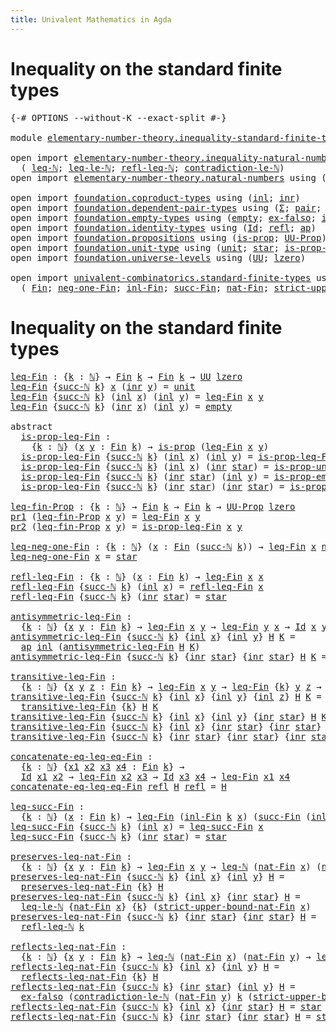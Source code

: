 ```yaml
---
title: Univalent Mathematics in Agda
---
```


# Inequality on the standard finite types

<pre class="Agda"><a id="98" class="Symbol">{-#</a> <a id="102" class="Keyword">OPTIONS</a> <a id="110" class="Pragma">--without-K</a> <a id="122" class="Pragma">--exact-split</a> <a id="136" class="Symbol">#-}</a>

<a id="141" class="Keyword">module</a> <a id="148" href="elementary-number-theory.inequality-standard-finite-types.html" class="Module">elementary-number-theory.inequality-standard-finite-types</a> <a id="206" class="Keyword">where</a>

<a id="213" class="Keyword">open</a> <a id="218" class="Keyword">import</a> <a id="225" href="elementary-number-theory.inequality-natural-numbers.html" class="Module">elementary-number-theory.inequality-natural-numbers</a> <a id="277" class="Keyword">using</a>
  <a id="285" class="Symbol">(</a> <a id="287" href="elementary-number-theory.inequality-natural-numbers.html#1431" class="Function">leq-ℕ</a><a id="292" class="Symbol">;</a> <a id="294" href="elementary-number-theory.inequality-natural-numbers.html#10547" class="Function">leq-le-ℕ</a><a id="302" class="Symbol">;</a> <a id="304" href="elementary-number-theory.inequality-natural-numbers.html#3131" class="Function">refl-leq-ℕ</a><a id="314" class="Symbol">;</a> <a id="316" href="elementary-number-theory.inequality-natural-numbers.html#9655" class="Function">contradiction-le-ℕ</a><a id="334" class="Symbol">)</a>
<a id="336" class="Keyword">open</a> <a id="341" class="Keyword">import</a> <a id="348" href="elementary-number-theory.natural-numbers.html" class="Module">elementary-number-theory.natural-numbers</a> <a id="389" class="Keyword">using</a> <a id="395" class="Symbol">(</a><a id="396" href="elementary-number-theory.natural-numbers.html#1444" class="Datatype">ℕ</a><a id="397" class="Symbol">;</a> <a id="399" href="elementary-number-theory.natural-numbers.html#1465" class="InductiveConstructor">zero-ℕ</a><a id="405" class="Symbol">;</a> <a id="407" href="elementary-number-theory.natural-numbers.html#1478" class="InductiveConstructor">succ-ℕ</a><a id="413" class="Symbol">)</a>

<a id="416" class="Keyword">open</a> <a id="421" class="Keyword">import</a> <a id="428" href="foundation.coproduct-types.html" class="Module">foundation.coproduct-types</a> <a id="455" class="Keyword">using</a> <a id="461" class="Symbol">(</a><a id="462" href="foundation.coproduct-types.html#1239" class="InductiveConstructor">inl</a><a id="465" class="Symbol">;</a> <a id="467" href="foundation.coproduct-types.html#1262" class="InductiveConstructor">inr</a><a id="470" class="Symbol">)</a>
<a id="472" class="Keyword">open</a> <a id="477" class="Keyword">import</a> <a id="484" href="foundation.dependent-pair-types.html" class="Module">foundation.dependent-pair-types</a> <a id="516" class="Keyword">using</a> <a id="522" class="Symbol">(</a><a id="523" href="foundation-core.dependent-pair-types.html#502" class="Record">Σ</a><a id="524" class="Symbol">;</a> <a id="526" href="foundation-core.dependent-pair-types.html#575" class="InductiveConstructor">pair</a><a id="530" class="Symbol">;</a> <a id="532" href="foundation-core.dependent-pair-types.html#592" class="Field">pr1</a><a id="535" class="Symbol">;</a> <a id="537" href="foundation-core.dependent-pair-types.html#604" class="Field">pr2</a><a id="540" class="Symbol">)</a>
<a id="542" class="Keyword">open</a> <a id="547" class="Keyword">import</a> <a id="554" href="foundation.empty-types.html" class="Module">foundation.empty-types</a> <a id="577" class="Keyword">using</a> <a id="583" class="Symbol">(</a><a id="584" href="foundation-core.empty-types.html#1044" class="Datatype">empty</a><a id="589" class="Symbol">;</a> <a id="591" href="foundation-core.empty-types.html#1147" class="Function">ex-falso</a><a id="599" class="Symbol">;</a> <a id="601" href="foundation-core.empty-types.html#2364" class="Function">is-prop-empty</a><a id="614" class="Symbol">)</a>
<a id="616" class="Keyword">open</a> <a id="621" class="Keyword">import</a> <a id="628" href="foundation.identity-types.html" class="Module">foundation.identity-types</a> <a id="654" class="Keyword">using</a> <a id="660" class="Symbol">(</a><a id="661" href="foundation-core.identity-types.html#641" class="Datatype">Id</a><a id="663" class="Symbol">;</a> <a id="665" href="foundation-core.identity-types.html#694" class="InductiveConstructor">refl</a><a id="669" class="Symbol">;</a> <a id="671" href="foundation-core.identity-types.html#2853" class="Function">ap</a><a id="673" class="Symbol">)</a>
<a id="675" class="Keyword">open</a> <a id="680" class="Keyword">import</a> <a id="687" href="foundation.propositions.html" class="Module">foundation.propositions</a> <a id="711" class="Keyword">using</a> <a id="717" class="Symbol">(</a><a id="718" href="foundation-core.propositions.html#1246" class="Function">is-prop</a><a id="725" class="Symbol">;</a> <a id="727" href="foundation-core.propositions.html#1322" class="Function">UU-Prop</a><a id="734" class="Symbol">)</a>
<a id="736" class="Keyword">open</a> <a id="741" class="Keyword">import</a> <a id="748" href="foundation.unit-type.html" class="Module">foundation.unit-type</a> <a id="769" class="Keyword">using</a> <a id="775" class="Symbol">(</a><a id="776" href="foundation.unit-type.html#975" class="Datatype">unit</a><a id="780" class="Symbol">;</a> <a id="782" href="foundation.unit-type.html#999" class="InductiveConstructor">star</a><a id="786" class="Symbol">;</a> <a id="788" href="foundation.unit-type.html#2408" class="Function">is-prop-unit</a><a id="800" class="Symbol">)</a>
<a id="802" class="Keyword">open</a> <a id="807" class="Keyword">import</a> <a id="814" href="foundation.universe-levels.html" class="Module">foundation.universe-levels</a> <a id="841" class="Keyword">using</a> <a id="847" class="Symbol">(</a><a id="848" href="foundation-core.universe-levels.html#222" class="Primitive">UU</a><a id="850" class="Symbol">;</a> <a id="852" href="Agda.Primitive.html#764" class="Primitive">lzero</a><a id="857" class="Symbol">)</a>

<a id="860" class="Keyword">open</a> <a id="865" class="Keyword">import</a> <a id="872" href="univalent-combinatorics.standard-finite-types.html" class="Module">univalent-combinatorics.standard-finite-types</a> <a id="918" class="Keyword">using</a>
  <a id="926" class="Symbol">(</a> <a id="928" href="univalent-combinatorics.standard-finite-types.html#2085" class="Function">Fin</a><a id="931" class="Symbol">;</a> <a id="933" href="univalent-combinatorics.standard-finite-types.html#2349" class="Function">neg-one-Fin</a><a id="944" class="Symbol">;</a> <a id="946" href="univalent-combinatorics.standard-finite-types.html#2161" class="Function">inl-Fin</a><a id="953" class="Symbol">;</a> <a id="955" href="univalent-combinatorics.standard-finite-types.html#7604" class="Function">succ-Fin</a><a id="963" class="Symbol">;</a> <a id="965" href="univalent-combinatorics.standard-finite-types.html#5606" class="Function">nat-Fin</a><a id="972" class="Symbol">;</a> <a id="974" href="univalent-combinatorics.standard-finite-types.html#5707" class="Function">strict-upper-bound-nat-Fin</a><a id="1000" class="Symbol">)</a>
</pre>
# Inequality on the standard finite types

<pre class="Agda"><a id="leq-Fin"></a><a id="1058" href="elementary-number-theory.inequality-standard-finite-types.html#1058" class="Function">leq-Fin</a> <a id="1066" class="Symbol">:</a> <a id="1068" class="Symbol">{</a><a id="1069" href="elementary-number-theory.inequality-standard-finite-types.html#1069" class="Bound">k</a> <a id="1071" class="Symbol">:</a> <a id="1073" href="elementary-number-theory.natural-numbers.html#1444" class="Datatype">ℕ</a><a id="1074" class="Symbol">}</a> <a id="1076" class="Symbol">→</a> <a id="1078" href="univalent-combinatorics.standard-finite-types.html#2085" class="Function">Fin</a> <a id="1082" href="elementary-number-theory.inequality-standard-finite-types.html#1069" class="Bound">k</a> <a id="1084" class="Symbol">→</a> <a id="1086" href="univalent-combinatorics.standard-finite-types.html#2085" class="Function">Fin</a> <a id="1090" href="elementary-number-theory.inequality-standard-finite-types.html#1069" class="Bound">k</a> <a id="1092" class="Symbol">→</a> <a id="1094" href="foundation-core.universe-levels.html#222" class="Primitive">UU</a> <a id="1097" href="Agda.Primitive.html#764" class="Primitive">lzero</a>
<a id="1103" href="elementary-number-theory.inequality-standard-finite-types.html#1058" class="Function">leq-Fin</a> <a id="1111" class="Symbol">{</a><a id="1112" href="elementary-number-theory.natural-numbers.html#1478" class="InductiveConstructor">succ-ℕ</a> <a id="1119" href="elementary-number-theory.inequality-standard-finite-types.html#1119" class="Bound">k</a><a id="1120" class="Symbol">}</a> <a id="1122" href="elementary-number-theory.inequality-standard-finite-types.html#1122" class="Bound">x</a> <a id="1124" class="Symbol">(</a><a id="1125" href="foundation.coproduct-types.html#1262" class="InductiveConstructor">inr</a> <a id="1129" href="elementary-number-theory.inequality-standard-finite-types.html#1129" class="Bound">y</a><a id="1130" class="Symbol">)</a> <a id="1132" class="Symbol">=</a> <a id="1134" href="foundation.unit-type.html#975" class="Datatype">unit</a>
<a id="1139" href="elementary-number-theory.inequality-standard-finite-types.html#1058" class="Function">leq-Fin</a> <a id="1147" class="Symbol">{</a><a id="1148" href="elementary-number-theory.natural-numbers.html#1478" class="InductiveConstructor">succ-ℕ</a> <a id="1155" href="elementary-number-theory.inequality-standard-finite-types.html#1155" class="Bound">k</a><a id="1156" class="Symbol">}</a> <a id="1158" class="Symbol">(</a><a id="1159" href="foundation.coproduct-types.html#1239" class="InductiveConstructor">inl</a> <a id="1163" href="elementary-number-theory.inequality-standard-finite-types.html#1163" class="Bound">x</a><a id="1164" class="Symbol">)</a> <a id="1166" class="Symbol">(</a><a id="1167" href="foundation.coproduct-types.html#1239" class="InductiveConstructor">inl</a> <a id="1171" href="elementary-number-theory.inequality-standard-finite-types.html#1171" class="Bound">y</a><a id="1172" class="Symbol">)</a> <a id="1174" class="Symbol">=</a> <a id="1176" href="elementary-number-theory.inequality-standard-finite-types.html#1058" class="Function">leq-Fin</a> <a id="1184" href="elementary-number-theory.inequality-standard-finite-types.html#1163" class="Bound">x</a> <a id="1186" href="elementary-number-theory.inequality-standard-finite-types.html#1171" class="Bound">y</a>
<a id="1188" href="elementary-number-theory.inequality-standard-finite-types.html#1058" class="Function">leq-Fin</a> <a id="1196" class="Symbol">{</a><a id="1197" href="elementary-number-theory.natural-numbers.html#1478" class="InductiveConstructor">succ-ℕ</a> <a id="1204" href="elementary-number-theory.inequality-standard-finite-types.html#1204" class="Bound">k</a><a id="1205" class="Symbol">}</a> <a id="1207" class="Symbol">(</a><a id="1208" href="foundation.coproduct-types.html#1262" class="InductiveConstructor">inr</a> <a id="1212" href="elementary-number-theory.inequality-standard-finite-types.html#1212" class="Bound">x</a><a id="1213" class="Symbol">)</a> <a id="1215" class="Symbol">(</a><a id="1216" href="foundation.coproduct-types.html#1239" class="InductiveConstructor">inl</a> <a id="1220" href="elementary-number-theory.inequality-standard-finite-types.html#1220" class="Bound">y</a><a id="1221" class="Symbol">)</a> <a id="1223" class="Symbol">=</a> <a id="1225" href="foundation-core.empty-types.html#1044" class="Datatype">empty</a>

<a id="1232" class="Keyword">abstract</a>
  <a id="is-prop-leq-Fin"></a><a id="1243" href="elementary-number-theory.inequality-standard-finite-types.html#1243" class="Function">is-prop-leq-Fin</a> <a id="1259" class="Symbol">:</a>
    <a id="1265" class="Symbol">{</a><a id="1266" href="elementary-number-theory.inequality-standard-finite-types.html#1266" class="Bound">k</a> <a id="1268" class="Symbol">:</a> <a id="1270" href="elementary-number-theory.natural-numbers.html#1444" class="Datatype">ℕ</a><a id="1271" class="Symbol">}</a> <a id="1273" class="Symbol">(</a><a id="1274" href="elementary-number-theory.inequality-standard-finite-types.html#1274" class="Bound">x</a> <a id="1276" href="elementary-number-theory.inequality-standard-finite-types.html#1276" class="Bound">y</a> <a id="1278" class="Symbol">:</a> <a id="1280" href="univalent-combinatorics.standard-finite-types.html#2085" class="Function">Fin</a> <a id="1284" href="elementary-number-theory.inequality-standard-finite-types.html#1266" class="Bound">k</a><a id="1285" class="Symbol">)</a> <a id="1287" class="Symbol">→</a> <a id="1289" href="foundation-core.propositions.html#1246" class="Function">is-prop</a> <a id="1297" class="Symbol">(</a><a id="1298" href="elementary-number-theory.inequality-standard-finite-types.html#1058" class="Function">leq-Fin</a> <a id="1306" href="elementary-number-theory.inequality-standard-finite-types.html#1274" class="Bound">x</a> <a id="1308" href="elementary-number-theory.inequality-standard-finite-types.html#1276" class="Bound">y</a><a id="1309" class="Symbol">)</a>
  <a id="1313" href="elementary-number-theory.inequality-standard-finite-types.html#1243" class="Function">is-prop-leq-Fin</a> <a id="1329" class="Symbol">{</a><a id="1330" href="elementary-number-theory.natural-numbers.html#1478" class="InductiveConstructor">succ-ℕ</a> <a id="1337" href="elementary-number-theory.inequality-standard-finite-types.html#1337" class="Bound">k</a><a id="1338" class="Symbol">}</a> <a id="1340" class="Symbol">(</a><a id="1341" href="foundation.coproduct-types.html#1239" class="InductiveConstructor">inl</a> <a id="1345" href="elementary-number-theory.inequality-standard-finite-types.html#1345" class="Bound">x</a><a id="1346" class="Symbol">)</a> <a id="1348" class="Symbol">(</a><a id="1349" href="foundation.coproduct-types.html#1239" class="InductiveConstructor">inl</a> <a id="1353" href="elementary-number-theory.inequality-standard-finite-types.html#1353" class="Bound">y</a><a id="1354" class="Symbol">)</a> <a id="1356" class="Symbol">=</a> <a id="1358" href="elementary-number-theory.inequality-standard-finite-types.html#1243" class="Function">is-prop-leq-Fin</a> <a id="1374" href="elementary-number-theory.inequality-standard-finite-types.html#1345" class="Bound">x</a> <a id="1376" href="elementary-number-theory.inequality-standard-finite-types.html#1353" class="Bound">y</a>
  <a id="1380" href="elementary-number-theory.inequality-standard-finite-types.html#1243" class="Function">is-prop-leq-Fin</a> <a id="1396" class="Symbol">{</a><a id="1397" href="elementary-number-theory.natural-numbers.html#1478" class="InductiveConstructor">succ-ℕ</a> <a id="1404" href="elementary-number-theory.inequality-standard-finite-types.html#1404" class="Bound">k</a><a id="1405" class="Symbol">}</a> <a id="1407" class="Symbol">(</a><a id="1408" href="foundation.coproduct-types.html#1239" class="InductiveConstructor">inl</a> <a id="1412" href="elementary-number-theory.inequality-standard-finite-types.html#1412" class="Bound">x</a><a id="1413" class="Symbol">)</a> <a id="1415" class="Symbol">(</a><a id="1416" href="foundation.coproduct-types.html#1262" class="InductiveConstructor">inr</a> <a id="1420" href="foundation.unit-type.html#999" class="InductiveConstructor">star</a><a id="1424" class="Symbol">)</a> <a id="1426" class="Symbol">=</a> <a id="1428" href="foundation.unit-type.html#2408" class="Function">is-prop-unit</a>
  <a id="1443" href="elementary-number-theory.inequality-standard-finite-types.html#1243" class="Function">is-prop-leq-Fin</a> <a id="1459" class="Symbol">{</a><a id="1460" href="elementary-number-theory.natural-numbers.html#1478" class="InductiveConstructor">succ-ℕ</a> <a id="1467" href="elementary-number-theory.inequality-standard-finite-types.html#1467" class="Bound">k</a><a id="1468" class="Symbol">}</a> <a id="1470" class="Symbol">(</a><a id="1471" href="foundation.coproduct-types.html#1262" class="InductiveConstructor">inr</a> <a id="1475" href="foundation.unit-type.html#999" class="InductiveConstructor">star</a><a id="1479" class="Symbol">)</a> <a id="1481" class="Symbol">(</a><a id="1482" href="foundation.coproduct-types.html#1239" class="InductiveConstructor">inl</a> <a id="1486" href="elementary-number-theory.inequality-standard-finite-types.html#1486" class="Bound">y</a><a id="1487" class="Symbol">)</a> <a id="1489" class="Symbol">=</a> <a id="1491" href="foundation-core.empty-types.html#2364" class="Function">is-prop-empty</a>
  <a id="1507" href="elementary-number-theory.inequality-standard-finite-types.html#1243" class="Function">is-prop-leq-Fin</a> <a id="1523" class="Symbol">{</a><a id="1524" href="elementary-number-theory.natural-numbers.html#1478" class="InductiveConstructor">succ-ℕ</a> <a id="1531" href="elementary-number-theory.inequality-standard-finite-types.html#1531" class="Bound">k</a><a id="1532" class="Symbol">}</a> <a id="1534" class="Symbol">(</a><a id="1535" href="foundation.coproduct-types.html#1262" class="InductiveConstructor">inr</a> <a id="1539" href="foundation.unit-type.html#999" class="InductiveConstructor">star</a><a id="1543" class="Symbol">)</a> <a id="1545" class="Symbol">(</a><a id="1546" href="foundation.coproduct-types.html#1262" class="InductiveConstructor">inr</a> <a id="1550" href="foundation.unit-type.html#999" class="InductiveConstructor">star</a><a id="1554" class="Symbol">)</a> <a id="1556" class="Symbol">=</a> <a id="1558" href="foundation.unit-type.html#2408" class="Function">is-prop-unit</a>

<a id="leq-fin-Prop"></a><a id="1572" href="elementary-number-theory.inequality-standard-finite-types.html#1572" class="Function">leq-fin-Prop</a> <a id="1585" class="Symbol">:</a> <a id="1587" class="Symbol">{</a><a id="1588" href="elementary-number-theory.inequality-standard-finite-types.html#1588" class="Bound">k</a> <a id="1590" class="Symbol">:</a> <a id="1592" href="elementary-number-theory.natural-numbers.html#1444" class="Datatype">ℕ</a><a id="1593" class="Symbol">}</a> <a id="1595" class="Symbol">→</a> <a id="1597" href="univalent-combinatorics.standard-finite-types.html#2085" class="Function">Fin</a> <a id="1601" href="elementary-number-theory.inequality-standard-finite-types.html#1588" class="Bound">k</a> <a id="1603" class="Symbol">→</a> <a id="1605" href="univalent-combinatorics.standard-finite-types.html#2085" class="Function">Fin</a> <a id="1609" href="elementary-number-theory.inequality-standard-finite-types.html#1588" class="Bound">k</a> <a id="1611" class="Symbol">→</a> <a id="1613" href="foundation-core.propositions.html#1322" class="Function">UU-Prop</a> <a id="1621" href="Agda.Primitive.html#764" class="Primitive">lzero</a>
<a id="1627" href="foundation-core.dependent-pair-types.html#592" class="Field">pr1</a> <a id="1631" class="Symbol">(</a><a id="1632" href="elementary-number-theory.inequality-standard-finite-types.html#1572" class="Function">leq-fin-Prop</a> <a id="1645" href="elementary-number-theory.inequality-standard-finite-types.html#1645" class="Bound">x</a> <a id="1647" href="elementary-number-theory.inequality-standard-finite-types.html#1647" class="Bound">y</a><a id="1648" class="Symbol">)</a> <a id="1650" class="Symbol">=</a> <a id="1652" href="elementary-number-theory.inequality-standard-finite-types.html#1058" class="Function">leq-Fin</a> <a id="1660" href="elementary-number-theory.inequality-standard-finite-types.html#1645" class="Bound">x</a> <a id="1662" href="elementary-number-theory.inequality-standard-finite-types.html#1647" class="Bound">y</a>
<a id="1664" href="foundation-core.dependent-pair-types.html#604" class="Field">pr2</a> <a id="1668" class="Symbol">(</a><a id="1669" href="elementary-number-theory.inequality-standard-finite-types.html#1572" class="Function">leq-fin-Prop</a> <a id="1682" href="elementary-number-theory.inequality-standard-finite-types.html#1682" class="Bound">x</a> <a id="1684" href="elementary-number-theory.inequality-standard-finite-types.html#1684" class="Bound">y</a><a id="1685" class="Symbol">)</a> <a id="1687" class="Symbol">=</a> <a id="1689" href="elementary-number-theory.inequality-standard-finite-types.html#1243" class="Function">is-prop-leq-Fin</a> <a id="1705" href="elementary-number-theory.inequality-standard-finite-types.html#1682" class="Bound">x</a> <a id="1707" href="elementary-number-theory.inequality-standard-finite-types.html#1684" class="Bound">y</a>

<a id="leq-neg-one-Fin"></a><a id="1710" href="elementary-number-theory.inequality-standard-finite-types.html#1710" class="Function">leq-neg-one-Fin</a> <a id="1726" class="Symbol">:</a> <a id="1728" class="Symbol">{</a><a id="1729" href="elementary-number-theory.inequality-standard-finite-types.html#1729" class="Bound">k</a> <a id="1731" class="Symbol">:</a> <a id="1733" href="elementary-number-theory.natural-numbers.html#1444" class="Datatype">ℕ</a><a id="1734" class="Symbol">}</a> <a id="1736" class="Symbol">(</a><a id="1737" href="elementary-number-theory.inequality-standard-finite-types.html#1737" class="Bound">x</a> <a id="1739" class="Symbol">:</a> <a id="1741" href="univalent-combinatorics.standard-finite-types.html#2085" class="Function">Fin</a> <a id="1745" class="Symbol">(</a><a id="1746" href="elementary-number-theory.natural-numbers.html#1478" class="InductiveConstructor">succ-ℕ</a> <a id="1753" href="elementary-number-theory.inequality-standard-finite-types.html#1729" class="Bound">k</a><a id="1754" class="Symbol">))</a> <a id="1757" class="Symbol">→</a> <a id="1759" href="elementary-number-theory.inequality-standard-finite-types.html#1058" class="Function">leq-Fin</a> <a id="1767" href="elementary-number-theory.inequality-standard-finite-types.html#1737" class="Bound">x</a> <a id="1769" href="univalent-combinatorics.standard-finite-types.html#2349" class="Function">neg-one-Fin</a>
<a id="1781" href="elementary-number-theory.inequality-standard-finite-types.html#1710" class="Function">leq-neg-one-Fin</a> <a id="1797" href="elementary-number-theory.inequality-standard-finite-types.html#1797" class="Bound">x</a> <a id="1799" class="Symbol">=</a> <a id="1801" href="foundation.unit-type.html#999" class="InductiveConstructor">star</a>

<a id="refl-leq-Fin"></a><a id="1807" href="elementary-number-theory.inequality-standard-finite-types.html#1807" class="Function">refl-leq-Fin</a> <a id="1820" class="Symbol">:</a> <a id="1822" class="Symbol">{</a><a id="1823" href="elementary-number-theory.inequality-standard-finite-types.html#1823" class="Bound">k</a> <a id="1825" class="Symbol">:</a> <a id="1827" href="elementary-number-theory.natural-numbers.html#1444" class="Datatype">ℕ</a><a id="1828" class="Symbol">}</a> <a id="1830" class="Symbol">(</a><a id="1831" href="elementary-number-theory.inequality-standard-finite-types.html#1831" class="Bound">x</a> <a id="1833" class="Symbol">:</a> <a id="1835" href="univalent-combinatorics.standard-finite-types.html#2085" class="Function">Fin</a> <a id="1839" href="elementary-number-theory.inequality-standard-finite-types.html#1823" class="Bound">k</a><a id="1840" class="Symbol">)</a> <a id="1842" class="Symbol">→</a> <a id="1844" href="elementary-number-theory.inequality-standard-finite-types.html#1058" class="Function">leq-Fin</a> <a id="1852" href="elementary-number-theory.inequality-standard-finite-types.html#1831" class="Bound">x</a> <a id="1854" href="elementary-number-theory.inequality-standard-finite-types.html#1831" class="Bound">x</a>
<a id="1856" href="elementary-number-theory.inequality-standard-finite-types.html#1807" class="Function">refl-leq-Fin</a> <a id="1869" class="Symbol">{</a><a id="1870" href="elementary-number-theory.natural-numbers.html#1478" class="InductiveConstructor">succ-ℕ</a> <a id="1877" href="elementary-number-theory.inequality-standard-finite-types.html#1877" class="Bound">k</a><a id="1878" class="Symbol">}</a> <a id="1880" class="Symbol">(</a><a id="1881" href="foundation.coproduct-types.html#1239" class="InductiveConstructor">inl</a> <a id="1885" href="elementary-number-theory.inequality-standard-finite-types.html#1885" class="Bound">x</a><a id="1886" class="Symbol">)</a> <a id="1888" class="Symbol">=</a> <a id="1890" href="elementary-number-theory.inequality-standard-finite-types.html#1807" class="Function">refl-leq-Fin</a> <a id="1903" href="elementary-number-theory.inequality-standard-finite-types.html#1885" class="Bound">x</a>
<a id="1905" href="elementary-number-theory.inequality-standard-finite-types.html#1807" class="Function">refl-leq-Fin</a> <a id="1918" class="Symbol">{</a><a id="1919" href="elementary-number-theory.natural-numbers.html#1478" class="InductiveConstructor">succ-ℕ</a> <a id="1926" href="elementary-number-theory.inequality-standard-finite-types.html#1926" class="Bound">k</a><a id="1927" class="Symbol">}</a> <a id="1929" class="Symbol">(</a><a id="1930" href="foundation.coproduct-types.html#1262" class="InductiveConstructor">inr</a> <a id="1934" href="foundation.unit-type.html#999" class="InductiveConstructor">star</a><a id="1938" class="Symbol">)</a> <a id="1940" class="Symbol">=</a> <a id="1942" href="foundation.unit-type.html#999" class="InductiveConstructor">star</a>

<a id="antisymmetric-leq-Fin"></a><a id="1948" href="elementary-number-theory.inequality-standard-finite-types.html#1948" class="Function">antisymmetric-leq-Fin</a> <a id="1970" class="Symbol">:</a>
  <a id="1974" class="Symbol">{</a><a id="1975" href="elementary-number-theory.inequality-standard-finite-types.html#1975" class="Bound">k</a> <a id="1977" class="Symbol">:</a> <a id="1979" href="elementary-number-theory.natural-numbers.html#1444" class="Datatype">ℕ</a><a id="1980" class="Symbol">}</a> <a id="1982" class="Symbol">{</a><a id="1983" href="elementary-number-theory.inequality-standard-finite-types.html#1983" class="Bound">x</a> <a id="1985" href="elementary-number-theory.inequality-standard-finite-types.html#1985" class="Bound">y</a> <a id="1987" class="Symbol">:</a> <a id="1989" href="univalent-combinatorics.standard-finite-types.html#2085" class="Function">Fin</a> <a id="1993" href="elementary-number-theory.inequality-standard-finite-types.html#1975" class="Bound">k</a><a id="1994" class="Symbol">}</a> <a id="1996" class="Symbol">→</a> <a id="1998" href="elementary-number-theory.inequality-standard-finite-types.html#1058" class="Function">leq-Fin</a> <a id="2006" href="elementary-number-theory.inequality-standard-finite-types.html#1983" class="Bound">x</a> <a id="2008" href="elementary-number-theory.inequality-standard-finite-types.html#1985" class="Bound">y</a> <a id="2010" class="Symbol">→</a> <a id="2012" href="elementary-number-theory.inequality-standard-finite-types.html#1058" class="Function">leq-Fin</a> <a id="2020" href="elementary-number-theory.inequality-standard-finite-types.html#1985" class="Bound">y</a> <a id="2022" href="elementary-number-theory.inequality-standard-finite-types.html#1983" class="Bound">x</a> <a id="2024" class="Symbol">→</a> <a id="2026" href="foundation-core.identity-types.html#641" class="Datatype">Id</a> <a id="2029" href="elementary-number-theory.inequality-standard-finite-types.html#1983" class="Bound">x</a> <a id="2031" href="elementary-number-theory.inequality-standard-finite-types.html#1985" class="Bound">y</a>
<a id="2033" href="elementary-number-theory.inequality-standard-finite-types.html#1948" class="Function">antisymmetric-leq-Fin</a> <a id="2055" class="Symbol">{</a><a id="2056" href="elementary-number-theory.natural-numbers.html#1478" class="InductiveConstructor">succ-ℕ</a> <a id="2063" href="elementary-number-theory.inequality-standard-finite-types.html#2063" class="Bound">k</a><a id="2064" class="Symbol">}</a> <a id="2066" class="Symbol">{</a><a id="2067" href="foundation.coproduct-types.html#1239" class="InductiveConstructor">inl</a> <a id="2071" href="elementary-number-theory.inequality-standard-finite-types.html#2071" class="Bound">x</a><a id="2072" class="Symbol">}</a> <a id="2074" class="Symbol">{</a><a id="2075" href="foundation.coproduct-types.html#1239" class="InductiveConstructor">inl</a> <a id="2079" href="elementary-number-theory.inequality-standard-finite-types.html#2079" class="Bound">y</a><a id="2080" class="Symbol">}</a> <a id="2082" href="elementary-number-theory.inequality-standard-finite-types.html#2082" class="Bound">H</a> <a id="2084" href="elementary-number-theory.inequality-standard-finite-types.html#2084" class="Bound">K</a> <a id="2086" class="Symbol">=</a>
  <a id="2090" href="foundation-core.identity-types.html#2853" class="Function">ap</a> <a id="2093" href="foundation.coproduct-types.html#1239" class="InductiveConstructor">inl</a> <a id="2097" class="Symbol">(</a><a id="2098" href="elementary-number-theory.inequality-standard-finite-types.html#1948" class="Function">antisymmetric-leq-Fin</a> <a id="2120" href="elementary-number-theory.inequality-standard-finite-types.html#2082" class="Bound">H</a> <a id="2122" href="elementary-number-theory.inequality-standard-finite-types.html#2084" class="Bound">K</a><a id="2123" class="Symbol">)</a>
<a id="2125" href="elementary-number-theory.inequality-standard-finite-types.html#1948" class="Function">antisymmetric-leq-Fin</a> <a id="2147" class="Symbol">{</a><a id="2148" href="elementary-number-theory.natural-numbers.html#1478" class="InductiveConstructor">succ-ℕ</a> <a id="2155" href="elementary-number-theory.inequality-standard-finite-types.html#2155" class="Bound">k</a><a id="2156" class="Symbol">}</a> <a id="2158" class="Symbol">{</a><a id="2159" href="foundation.coproduct-types.html#1262" class="InductiveConstructor">inr</a> <a id="2163" href="foundation.unit-type.html#999" class="InductiveConstructor">star</a><a id="2167" class="Symbol">}</a> <a id="2169" class="Symbol">{</a><a id="2170" href="foundation.coproduct-types.html#1262" class="InductiveConstructor">inr</a> <a id="2174" href="foundation.unit-type.html#999" class="InductiveConstructor">star</a><a id="2178" class="Symbol">}</a> <a id="2180" href="elementary-number-theory.inequality-standard-finite-types.html#2180" class="Bound">H</a> <a id="2182" href="elementary-number-theory.inequality-standard-finite-types.html#2182" class="Bound">K</a> <a id="2184" class="Symbol">=</a> <a id="2186" href="foundation-core.identity-types.html#694" class="InductiveConstructor">refl</a>

<a id="transitive-leq-Fin"></a><a id="2192" href="elementary-number-theory.inequality-standard-finite-types.html#2192" class="Function">transitive-leq-Fin</a> <a id="2211" class="Symbol">:</a>
  <a id="2215" class="Symbol">{</a><a id="2216" href="elementary-number-theory.inequality-standard-finite-types.html#2216" class="Bound">k</a> <a id="2218" class="Symbol">:</a> <a id="2220" href="elementary-number-theory.natural-numbers.html#1444" class="Datatype">ℕ</a><a id="2221" class="Symbol">}</a> <a id="2223" class="Symbol">{</a><a id="2224" href="elementary-number-theory.inequality-standard-finite-types.html#2224" class="Bound">x</a> <a id="2226" href="elementary-number-theory.inequality-standard-finite-types.html#2226" class="Bound">y</a> <a id="2228" href="elementary-number-theory.inequality-standard-finite-types.html#2228" class="Bound">z</a> <a id="2230" class="Symbol">:</a> <a id="2232" href="univalent-combinatorics.standard-finite-types.html#2085" class="Function">Fin</a> <a id="2236" href="elementary-number-theory.inequality-standard-finite-types.html#2216" class="Bound">k</a><a id="2237" class="Symbol">}</a> <a id="2239" class="Symbol">→</a> <a id="2241" href="elementary-number-theory.inequality-standard-finite-types.html#1058" class="Function">leq-Fin</a> <a id="2249" href="elementary-number-theory.inequality-standard-finite-types.html#2224" class="Bound">x</a> <a id="2251" href="elementary-number-theory.inequality-standard-finite-types.html#2226" class="Bound">y</a> <a id="2253" class="Symbol">→</a> <a id="2255" href="elementary-number-theory.inequality-standard-finite-types.html#1058" class="Function">leq-Fin</a> <a id="2263" class="Symbol">{</a><a id="2264" href="elementary-number-theory.inequality-standard-finite-types.html#2216" class="Bound">k</a><a id="2265" class="Symbol">}</a> <a id="2267" href="elementary-number-theory.inequality-standard-finite-types.html#2226" class="Bound">y</a> <a id="2269" href="elementary-number-theory.inequality-standard-finite-types.html#2228" class="Bound">z</a> <a id="2271" class="Symbol">→</a> <a id="2273" href="elementary-number-theory.inequality-standard-finite-types.html#1058" class="Function">leq-Fin</a> <a id="2281" class="Symbol">{</a><a id="2282" href="elementary-number-theory.inequality-standard-finite-types.html#2216" class="Bound">k</a><a id="2283" class="Symbol">}</a> <a id="2285" href="elementary-number-theory.inequality-standard-finite-types.html#2224" class="Bound">x</a> <a id="2287" href="elementary-number-theory.inequality-standard-finite-types.html#2228" class="Bound">z</a>
<a id="2289" href="elementary-number-theory.inequality-standard-finite-types.html#2192" class="Function">transitive-leq-Fin</a> <a id="2308" class="Symbol">{</a><a id="2309" href="elementary-number-theory.natural-numbers.html#1478" class="InductiveConstructor">succ-ℕ</a> <a id="2316" href="elementary-number-theory.inequality-standard-finite-types.html#2316" class="Bound">k</a><a id="2317" class="Symbol">}</a> <a id="2319" class="Symbol">{</a><a id="2320" href="foundation.coproduct-types.html#1239" class="InductiveConstructor">inl</a> <a id="2324" href="elementary-number-theory.inequality-standard-finite-types.html#2324" class="Bound">x</a><a id="2325" class="Symbol">}</a> <a id="2327" class="Symbol">{</a><a id="2328" href="foundation.coproduct-types.html#1239" class="InductiveConstructor">inl</a> <a id="2332" href="elementary-number-theory.inequality-standard-finite-types.html#2332" class="Bound">y</a><a id="2333" class="Symbol">}</a> <a id="2335" class="Symbol">{</a><a id="2336" href="foundation.coproduct-types.html#1239" class="InductiveConstructor">inl</a> <a id="2340" href="elementary-number-theory.inequality-standard-finite-types.html#2340" class="Bound">z</a><a id="2341" class="Symbol">}</a> <a id="2343" href="elementary-number-theory.inequality-standard-finite-types.html#2343" class="Bound">H</a> <a id="2345" href="elementary-number-theory.inequality-standard-finite-types.html#2345" class="Bound">K</a> <a id="2347" class="Symbol">=</a>
  <a id="2351" href="elementary-number-theory.inequality-standard-finite-types.html#2192" class="Function">transitive-leq-Fin</a> <a id="2370" class="Symbol">{</a><a id="2371" href="elementary-number-theory.inequality-standard-finite-types.html#2316" class="Bound">k</a><a id="2372" class="Symbol">}</a> <a id="2374" href="elementary-number-theory.inequality-standard-finite-types.html#2343" class="Bound">H</a> <a id="2376" href="elementary-number-theory.inequality-standard-finite-types.html#2345" class="Bound">K</a>
<a id="2378" href="elementary-number-theory.inequality-standard-finite-types.html#2192" class="Function">transitive-leq-Fin</a> <a id="2397" class="Symbol">{</a><a id="2398" href="elementary-number-theory.natural-numbers.html#1478" class="InductiveConstructor">succ-ℕ</a> <a id="2405" href="elementary-number-theory.inequality-standard-finite-types.html#2405" class="Bound">k</a><a id="2406" class="Symbol">}</a> <a id="2408" class="Symbol">{</a><a id="2409" href="foundation.coproduct-types.html#1239" class="InductiveConstructor">inl</a> <a id="2413" href="elementary-number-theory.inequality-standard-finite-types.html#2413" class="Bound">x</a><a id="2414" class="Symbol">}</a> <a id="2416" class="Symbol">{</a><a id="2417" href="foundation.coproduct-types.html#1239" class="InductiveConstructor">inl</a> <a id="2421" href="elementary-number-theory.inequality-standard-finite-types.html#2421" class="Bound">y</a><a id="2422" class="Symbol">}</a> <a id="2424" class="Symbol">{</a><a id="2425" href="foundation.coproduct-types.html#1262" class="InductiveConstructor">inr</a> <a id="2429" href="foundation.unit-type.html#999" class="InductiveConstructor">star</a><a id="2433" class="Symbol">}</a> <a id="2435" href="elementary-number-theory.inequality-standard-finite-types.html#2435" class="Bound">H</a> <a id="2437" href="elementary-number-theory.inequality-standard-finite-types.html#2437" class="Bound">K</a> <a id="2439" class="Symbol">=</a> <a id="2441" href="foundation.unit-type.html#999" class="InductiveConstructor">star</a>
<a id="2446" href="elementary-number-theory.inequality-standard-finite-types.html#2192" class="Function">transitive-leq-Fin</a> <a id="2465" class="Symbol">{</a><a id="2466" href="elementary-number-theory.natural-numbers.html#1478" class="InductiveConstructor">succ-ℕ</a> <a id="2473" href="elementary-number-theory.inequality-standard-finite-types.html#2473" class="Bound">k</a><a id="2474" class="Symbol">}</a> <a id="2476" class="Symbol">{</a><a id="2477" href="foundation.coproduct-types.html#1239" class="InductiveConstructor">inl</a> <a id="2481" href="elementary-number-theory.inequality-standard-finite-types.html#2481" class="Bound">x</a><a id="2482" class="Symbol">}</a> <a id="2484" class="Symbol">{</a><a id="2485" href="foundation.coproduct-types.html#1262" class="InductiveConstructor">inr</a> <a id="2489" href="foundation.unit-type.html#999" class="InductiveConstructor">star</a><a id="2493" class="Symbol">}</a> <a id="2495" class="Symbol">{</a><a id="2496" href="foundation.coproduct-types.html#1262" class="InductiveConstructor">inr</a> <a id="2500" href="foundation.unit-type.html#999" class="InductiveConstructor">star</a><a id="2504" class="Symbol">}</a> <a id="2506" href="elementary-number-theory.inequality-standard-finite-types.html#2506" class="Bound">H</a> <a id="2508" href="elementary-number-theory.inequality-standard-finite-types.html#2508" class="Bound">K</a> <a id="2510" class="Symbol">=</a> <a id="2512" href="foundation.unit-type.html#999" class="InductiveConstructor">star</a>
<a id="2517" href="elementary-number-theory.inequality-standard-finite-types.html#2192" class="Function">transitive-leq-Fin</a> <a id="2536" class="Symbol">{</a><a id="2537" href="elementary-number-theory.natural-numbers.html#1478" class="InductiveConstructor">succ-ℕ</a> <a id="2544" href="elementary-number-theory.inequality-standard-finite-types.html#2544" class="Bound">k</a><a id="2545" class="Symbol">}</a> <a id="2547" class="Symbol">{</a><a id="2548" href="foundation.coproduct-types.html#1262" class="InductiveConstructor">inr</a> <a id="2552" href="foundation.unit-type.html#999" class="InductiveConstructor">star</a><a id="2556" class="Symbol">}</a> <a id="2558" class="Symbol">{</a><a id="2559" href="foundation.coproduct-types.html#1262" class="InductiveConstructor">inr</a> <a id="2563" href="foundation.unit-type.html#999" class="InductiveConstructor">star</a><a id="2567" class="Symbol">}</a> <a id="2569" class="Symbol">{</a><a id="2570" href="foundation.coproduct-types.html#1262" class="InductiveConstructor">inr</a> <a id="2574" href="foundation.unit-type.html#999" class="InductiveConstructor">star</a><a id="2578" class="Symbol">}</a> <a id="2580" href="elementary-number-theory.inequality-standard-finite-types.html#2580" class="Bound">H</a> <a id="2582" href="elementary-number-theory.inequality-standard-finite-types.html#2582" class="Bound">K</a> <a id="2584" class="Symbol">=</a> <a id="2586" href="foundation.unit-type.html#999" class="InductiveConstructor">star</a>

<a id="concatenate-eq-leq-eq-Fin"></a><a id="2592" href="elementary-number-theory.inequality-standard-finite-types.html#2592" class="Function">concatenate-eq-leq-eq-Fin</a> <a id="2618" class="Symbol">:</a>
  <a id="2622" class="Symbol">{</a><a id="2623" href="elementary-number-theory.inequality-standard-finite-types.html#2623" class="Bound">k</a> <a id="2625" class="Symbol">:</a> <a id="2627" href="elementary-number-theory.natural-numbers.html#1444" class="Datatype">ℕ</a><a id="2628" class="Symbol">}</a> <a id="2630" class="Symbol">{</a><a id="2631" href="elementary-number-theory.inequality-standard-finite-types.html#2631" class="Bound">x1</a> <a id="2634" href="elementary-number-theory.inequality-standard-finite-types.html#2634" class="Bound">x2</a> <a id="2637" href="elementary-number-theory.inequality-standard-finite-types.html#2637" class="Bound">x3</a> <a id="2640" href="elementary-number-theory.inequality-standard-finite-types.html#2640" class="Bound">x4</a> <a id="2643" class="Symbol">:</a> <a id="2645" href="univalent-combinatorics.standard-finite-types.html#2085" class="Function">Fin</a> <a id="2649" href="elementary-number-theory.inequality-standard-finite-types.html#2623" class="Bound">k</a><a id="2650" class="Symbol">}</a> <a id="2652" class="Symbol">→</a>
  <a id="2656" href="foundation-core.identity-types.html#641" class="Datatype">Id</a> <a id="2659" href="elementary-number-theory.inequality-standard-finite-types.html#2631" class="Bound">x1</a> <a id="2662" href="elementary-number-theory.inequality-standard-finite-types.html#2634" class="Bound">x2</a> <a id="2665" class="Symbol">→</a> <a id="2667" href="elementary-number-theory.inequality-standard-finite-types.html#1058" class="Function">leq-Fin</a> <a id="2675" href="elementary-number-theory.inequality-standard-finite-types.html#2634" class="Bound">x2</a> <a id="2678" href="elementary-number-theory.inequality-standard-finite-types.html#2637" class="Bound">x3</a> <a id="2681" class="Symbol">→</a> <a id="2683" href="foundation-core.identity-types.html#641" class="Datatype">Id</a> <a id="2686" href="elementary-number-theory.inequality-standard-finite-types.html#2637" class="Bound">x3</a> <a id="2689" href="elementary-number-theory.inequality-standard-finite-types.html#2640" class="Bound">x4</a> <a id="2692" class="Symbol">→</a> <a id="2694" href="elementary-number-theory.inequality-standard-finite-types.html#1058" class="Function">leq-Fin</a> <a id="2702" href="elementary-number-theory.inequality-standard-finite-types.html#2631" class="Bound">x1</a> <a id="2705" href="elementary-number-theory.inequality-standard-finite-types.html#2640" class="Bound">x4</a>
<a id="2708" href="elementary-number-theory.inequality-standard-finite-types.html#2592" class="Function">concatenate-eq-leq-eq-Fin</a> <a id="2734" href="foundation-core.identity-types.html#694" class="InductiveConstructor">refl</a> <a id="2739" href="elementary-number-theory.inequality-standard-finite-types.html#2739" class="Bound">H</a> <a id="2741" href="foundation-core.identity-types.html#694" class="InductiveConstructor">refl</a> <a id="2746" class="Symbol">=</a> <a id="2748" href="elementary-number-theory.inequality-standard-finite-types.html#2739" class="Bound">H</a>

<a id="leq-succ-Fin"></a><a id="2751" href="elementary-number-theory.inequality-standard-finite-types.html#2751" class="Function">leq-succ-Fin</a> <a id="2764" class="Symbol">:</a>
  <a id="2768" class="Symbol">{</a><a id="2769" href="elementary-number-theory.inequality-standard-finite-types.html#2769" class="Bound">k</a> <a id="2771" class="Symbol">:</a> <a id="2773" href="elementary-number-theory.natural-numbers.html#1444" class="Datatype">ℕ</a><a id="2774" class="Symbol">}</a> <a id="2776" class="Symbol">(</a><a id="2777" href="elementary-number-theory.inequality-standard-finite-types.html#2777" class="Bound">x</a> <a id="2779" class="Symbol">:</a> <a id="2781" href="univalent-combinatorics.standard-finite-types.html#2085" class="Function">Fin</a> <a id="2785" href="elementary-number-theory.inequality-standard-finite-types.html#2769" class="Bound">k</a><a id="2786" class="Symbol">)</a> <a id="2788" class="Symbol">→</a> <a id="2790" href="elementary-number-theory.inequality-standard-finite-types.html#1058" class="Function">leq-Fin</a> <a id="2798" class="Symbol">(</a><a id="2799" href="univalent-combinatorics.standard-finite-types.html#2161" class="Function">inl-Fin</a> <a id="2807" href="elementary-number-theory.inequality-standard-finite-types.html#2769" class="Bound">k</a> <a id="2809" href="elementary-number-theory.inequality-standard-finite-types.html#2777" class="Bound">x</a><a id="2810" class="Symbol">)</a> <a id="2812" class="Symbol">(</a><a id="2813" href="univalent-combinatorics.standard-finite-types.html#7604" class="Function">succ-Fin</a> <a id="2822" class="Symbol">(</a><a id="2823" href="univalent-combinatorics.standard-finite-types.html#2161" class="Function">inl-Fin</a> <a id="2831" href="elementary-number-theory.inequality-standard-finite-types.html#2769" class="Bound">k</a> <a id="2833" href="elementary-number-theory.inequality-standard-finite-types.html#2777" class="Bound">x</a><a id="2834" class="Symbol">))</a>
<a id="2837" href="elementary-number-theory.inequality-standard-finite-types.html#2751" class="Function">leq-succ-Fin</a> <a id="2850" class="Symbol">{</a><a id="2851" href="elementary-number-theory.natural-numbers.html#1478" class="InductiveConstructor">succ-ℕ</a> <a id="2858" href="elementary-number-theory.inequality-standard-finite-types.html#2858" class="Bound">k</a><a id="2859" class="Symbol">}</a> <a id="2861" class="Symbol">(</a><a id="2862" href="foundation.coproduct-types.html#1239" class="InductiveConstructor">inl</a> <a id="2866" href="elementary-number-theory.inequality-standard-finite-types.html#2866" class="Bound">x</a><a id="2867" class="Symbol">)</a> <a id="2869" class="Symbol">=</a> <a id="2871" href="elementary-number-theory.inequality-standard-finite-types.html#2751" class="Function">leq-succ-Fin</a> <a id="2884" href="elementary-number-theory.inequality-standard-finite-types.html#2866" class="Bound">x</a>
<a id="2886" href="elementary-number-theory.inequality-standard-finite-types.html#2751" class="Function">leq-succ-Fin</a> <a id="2899" class="Symbol">{</a><a id="2900" href="elementary-number-theory.natural-numbers.html#1478" class="InductiveConstructor">succ-ℕ</a> <a id="2907" href="elementary-number-theory.inequality-standard-finite-types.html#2907" class="Bound">k</a><a id="2908" class="Symbol">}</a> <a id="2910" class="Symbol">(</a><a id="2911" href="foundation.coproduct-types.html#1262" class="InductiveConstructor">inr</a> <a id="2915" href="foundation.unit-type.html#999" class="InductiveConstructor">star</a><a id="2919" class="Symbol">)</a> <a id="2921" class="Symbol">=</a> <a id="2923" href="foundation.unit-type.html#999" class="InductiveConstructor">star</a>

<a id="preserves-leq-nat-Fin"></a><a id="2929" href="elementary-number-theory.inequality-standard-finite-types.html#2929" class="Function">preserves-leq-nat-Fin</a> <a id="2951" class="Symbol">:</a>
  <a id="2955" class="Symbol">{</a><a id="2956" href="elementary-number-theory.inequality-standard-finite-types.html#2956" class="Bound">k</a> <a id="2958" class="Symbol">:</a> <a id="2960" href="elementary-number-theory.natural-numbers.html#1444" class="Datatype">ℕ</a><a id="2961" class="Symbol">}</a> <a id="2963" class="Symbol">{</a><a id="2964" href="elementary-number-theory.inequality-standard-finite-types.html#2964" class="Bound">x</a> <a id="2966" href="elementary-number-theory.inequality-standard-finite-types.html#2966" class="Bound">y</a> <a id="2968" class="Symbol">:</a> <a id="2970" href="univalent-combinatorics.standard-finite-types.html#2085" class="Function">Fin</a> <a id="2974" href="elementary-number-theory.inequality-standard-finite-types.html#2956" class="Bound">k</a><a id="2975" class="Symbol">}</a> <a id="2977" class="Symbol">→</a> <a id="2979" href="elementary-number-theory.inequality-standard-finite-types.html#1058" class="Function">leq-Fin</a> <a id="2987" href="elementary-number-theory.inequality-standard-finite-types.html#2964" class="Bound">x</a> <a id="2989" href="elementary-number-theory.inequality-standard-finite-types.html#2966" class="Bound">y</a> <a id="2991" class="Symbol">→</a> <a id="2993" href="elementary-number-theory.inequality-natural-numbers.html#1431" class="Function">leq-ℕ</a> <a id="2999" class="Symbol">(</a><a id="3000" href="univalent-combinatorics.standard-finite-types.html#5606" class="Function">nat-Fin</a> <a id="3008" href="elementary-number-theory.inequality-standard-finite-types.html#2964" class="Bound">x</a><a id="3009" class="Symbol">)</a> <a id="3011" class="Symbol">(</a><a id="3012" href="univalent-combinatorics.standard-finite-types.html#5606" class="Function">nat-Fin</a> <a id="3020" href="elementary-number-theory.inequality-standard-finite-types.html#2966" class="Bound">y</a><a id="3021" class="Symbol">)</a>
<a id="3023" href="elementary-number-theory.inequality-standard-finite-types.html#2929" class="Function">preserves-leq-nat-Fin</a> <a id="3045" class="Symbol">{</a><a id="3046" href="elementary-number-theory.natural-numbers.html#1478" class="InductiveConstructor">succ-ℕ</a> <a id="3053" href="elementary-number-theory.inequality-standard-finite-types.html#3053" class="Bound">k</a><a id="3054" class="Symbol">}</a> <a id="3056" class="Symbol">{</a><a id="3057" href="foundation.coproduct-types.html#1239" class="InductiveConstructor">inl</a> <a id="3061" href="elementary-number-theory.inequality-standard-finite-types.html#3061" class="Bound">x</a><a id="3062" class="Symbol">}</a> <a id="3064" class="Symbol">{</a><a id="3065" href="foundation.coproduct-types.html#1239" class="InductiveConstructor">inl</a> <a id="3069" href="elementary-number-theory.inequality-standard-finite-types.html#3069" class="Bound">y</a><a id="3070" class="Symbol">}</a> <a id="3072" href="elementary-number-theory.inequality-standard-finite-types.html#3072" class="Bound">H</a> <a id="3074" class="Symbol">=</a>
  <a id="3078" href="elementary-number-theory.inequality-standard-finite-types.html#2929" class="Function">preserves-leq-nat-Fin</a> <a id="3100" class="Symbol">{</a><a id="3101" href="elementary-number-theory.inequality-standard-finite-types.html#3053" class="Bound">k</a><a id="3102" class="Symbol">}</a> <a id="3104" href="elementary-number-theory.inequality-standard-finite-types.html#3072" class="Bound">H</a>
<a id="3106" href="elementary-number-theory.inequality-standard-finite-types.html#2929" class="Function">preserves-leq-nat-Fin</a> <a id="3128" class="Symbol">{</a><a id="3129" href="elementary-number-theory.natural-numbers.html#1478" class="InductiveConstructor">succ-ℕ</a> <a id="3136" href="elementary-number-theory.inequality-standard-finite-types.html#3136" class="Bound">k</a><a id="3137" class="Symbol">}</a> <a id="3139" class="Symbol">{</a><a id="3140" href="foundation.coproduct-types.html#1239" class="InductiveConstructor">inl</a> <a id="3144" href="elementary-number-theory.inequality-standard-finite-types.html#3144" class="Bound">x</a><a id="3145" class="Symbol">}</a> <a id="3147" class="Symbol">{</a><a id="3148" href="foundation.coproduct-types.html#1262" class="InductiveConstructor">inr</a> <a id="3152" href="foundation.unit-type.html#999" class="InductiveConstructor">star</a><a id="3156" class="Symbol">}</a> <a id="3158" href="elementary-number-theory.inequality-standard-finite-types.html#3158" class="Bound">H</a> <a id="3160" class="Symbol">=</a>
  <a id="3164" href="elementary-number-theory.inequality-natural-numbers.html#10547" class="Function">leq-le-ℕ</a> <a id="3173" class="Symbol">{</a><a id="3174" href="univalent-combinatorics.standard-finite-types.html#5606" class="Function">nat-Fin</a> <a id="3182" href="elementary-number-theory.inequality-standard-finite-types.html#3144" class="Bound">x</a><a id="3183" class="Symbol">}</a> <a id="3185" class="Symbol">{</a><a id="3186" href="elementary-number-theory.inequality-standard-finite-types.html#3136" class="Bound">k</a><a id="3187" class="Symbol">}</a> <a id="3189" class="Symbol">(</a><a id="3190" href="univalent-combinatorics.standard-finite-types.html#5707" class="Function">strict-upper-bound-nat-Fin</a> <a id="3217" href="elementary-number-theory.inequality-standard-finite-types.html#3144" class="Bound">x</a><a id="3218" class="Symbol">)</a>
<a id="3220" href="elementary-number-theory.inequality-standard-finite-types.html#2929" class="Function">preserves-leq-nat-Fin</a> <a id="3242" class="Symbol">{</a><a id="3243" href="elementary-number-theory.natural-numbers.html#1478" class="InductiveConstructor">succ-ℕ</a> <a id="3250" href="elementary-number-theory.inequality-standard-finite-types.html#3250" class="Bound">k</a><a id="3251" class="Symbol">}</a> <a id="3253" class="Symbol">{</a><a id="3254" href="foundation.coproduct-types.html#1262" class="InductiveConstructor">inr</a> <a id="3258" href="foundation.unit-type.html#999" class="InductiveConstructor">star</a><a id="3262" class="Symbol">}</a> <a id="3264" class="Symbol">{</a><a id="3265" href="foundation.coproduct-types.html#1262" class="InductiveConstructor">inr</a> <a id="3269" href="foundation.unit-type.html#999" class="InductiveConstructor">star</a><a id="3273" class="Symbol">}</a> <a id="3275" href="elementary-number-theory.inequality-standard-finite-types.html#3275" class="Bound">H</a> <a id="3277" class="Symbol">=</a>
  <a id="3281" href="elementary-number-theory.inequality-natural-numbers.html#3131" class="Function">refl-leq-ℕ</a> <a id="3292" href="elementary-number-theory.inequality-standard-finite-types.html#3250" class="Bound">k</a>

<a id="reflects-leq-nat-Fin"></a><a id="3295" href="elementary-number-theory.inequality-standard-finite-types.html#3295" class="Function">reflects-leq-nat-Fin</a> <a id="3316" class="Symbol">:</a>
  <a id="3320" class="Symbol">{</a><a id="3321" href="elementary-number-theory.inequality-standard-finite-types.html#3321" class="Bound">k</a> <a id="3323" class="Symbol">:</a> <a id="3325" href="elementary-number-theory.natural-numbers.html#1444" class="Datatype">ℕ</a><a id="3326" class="Symbol">}</a> <a id="3328" class="Symbol">{</a><a id="3329" href="elementary-number-theory.inequality-standard-finite-types.html#3329" class="Bound">x</a> <a id="3331" href="elementary-number-theory.inequality-standard-finite-types.html#3331" class="Bound">y</a> <a id="3333" class="Symbol">:</a> <a id="3335" href="univalent-combinatorics.standard-finite-types.html#2085" class="Function">Fin</a> <a id="3339" href="elementary-number-theory.inequality-standard-finite-types.html#3321" class="Bound">k</a><a id="3340" class="Symbol">}</a> <a id="3342" class="Symbol">→</a> <a id="3344" href="elementary-number-theory.inequality-natural-numbers.html#1431" class="Function">leq-ℕ</a> <a id="3350" class="Symbol">(</a><a id="3351" href="univalent-combinatorics.standard-finite-types.html#5606" class="Function">nat-Fin</a> <a id="3359" href="elementary-number-theory.inequality-standard-finite-types.html#3329" class="Bound">x</a><a id="3360" class="Symbol">)</a> <a id="3362" class="Symbol">(</a><a id="3363" href="univalent-combinatorics.standard-finite-types.html#5606" class="Function">nat-Fin</a> <a id="3371" href="elementary-number-theory.inequality-standard-finite-types.html#3331" class="Bound">y</a><a id="3372" class="Symbol">)</a> <a id="3374" class="Symbol">→</a> <a id="3376" href="elementary-number-theory.inequality-standard-finite-types.html#1058" class="Function">leq-Fin</a> <a id="3384" href="elementary-number-theory.inequality-standard-finite-types.html#3329" class="Bound">x</a> <a id="3386" href="elementary-number-theory.inequality-standard-finite-types.html#3331" class="Bound">y</a>
<a id="3388" href="elementary-number-theory.inequality-standard-finite-types.html#3295" class="Function">reflects-leq-nat-Fin</a> <a id="3409" class="Symbol">{</a><a id="3410" href="elementary-number-theory.natural-numbers.html#1478" class="InductiveConstructor">succ-ℕ</a> <a id="3417" href="elementary-number-theory.inequality-standard-finite-types.html#3417" class="Bound">k</a><a id="3418" class="Symbol">}</a> <a id="3420" class="Symbol">{</a><a id="3421" href="foundation.coproduct-types.html#1239" class="InductiveConstructor">inl</a> <a id="3425" href="elementary-number-theory.inequality-standard-finite-types.html#3425" class="Bound">x</a><a id="3426" class="Symbol">}</a> <a id="3428" class="Symbol">{</a><a id="3429" href="foundation.coproduct-types.html#1239" class="InductiveConstructor">inl</a> <a id="3433" href="elementary-number-theory.inequality-standard-finite-types.html#3433" class="Bound">y</a><a id="3434" class="Symbol">}</a> <a id="3436" href="elementary-number-theory.inequality-standard-finite-types.html#3436" class="Bound">H</a> <a id="3438" class="Symbol">=</a>
  <a id="3442" href="elementary-number-theory.inequality-standard-finite-types.html#3295" class="Function">reflects-leq-nat-Fin</a> <a id="3463" class="Symbol">{</a><a id="3464" href="elementary-number-theory.inequality-standard-finite-types.html#3417" class="Bound">k</a><a id="3465" class="Symbol">}</a> <a id="3467" href="elementary-number-theory.inequality-standard-finite-types.html#3436" class="Bound">H</a>
<a id="3469" href="elementary-number-theory.inequality-standard-finite-types.html#3295" class="Function">reflects-leq-nat-Fin</a> <a id="3490" class="Symbol">{</a><a id="3491" href="elementary-number-theory.natural-numbers.html#1478" class="InductiveConstructor">succ-ℕ</a> <a id="3498" href="elementary-number-theory.inequality-standard-finite-types.html#3498" class="Bound">k</a><a id="3499" class="Symbol">}</a> <a id="3501" class="Symbol">{</a><a id="3502" href="foundation.coproduct-types.html#1262" class="InductiveConstructor">inr</a> <a id="3506" href="foundation.unit-type.html#999" class="InductiveConstructor">star</a><a id="3510" class="Symbol">}</a> <a id="3512" class="Symbol">{</a><a id="3513" href="foundation.coproduct-types.html#1239" class="InductiveConstructor">inl</a> <a id="3517" href="elementary-number-theory.inequality-standard-finite-types.html#3517" class="Bound">y</a><a id="3518" class="Symbol">}</a> <a id="3520" href="elementary-number-theory.inequality-standard-finite-types.html#3520" class="Bound">H</a> <a id="3522" class="Symbol">=</a>
  <a id="3526" href="foundation-core.empty-types.html#1147" class="Function">ex-falso</a> <a id="3535" class="Symbol">(</a><a id="3536" href="elementary-number-theory.inequality-natural-numbers.html#9655" class="Function">contradiction-le-ℕ</a> <a id="3555" class="Symbol">(</a><a id="3556" href="univalent-combinatorics.standard-finite-types.html#5606" class="Function">nat-Fin</a> <a id="3564" href="elementary-number-theory.inequality-standard-finite-types.html#3517" class="Bound">y</a><a id="3565" class="Symbol">)</a> <a id="3567" href="elementary-number-theory.inequality-standard-finite-types.html#3498" class="Bound">k</a> <a id="3569" class="Symbol">(</a><a id="3570" href="univalent-combinatorics.standard-finite-types.html#5707" class="Function">strict-upper-bound-nat-Fin</a> <a id="3597" href="elementary-number-theory.inequality-standard-finite-types.html#3517" class="Bound">y</a><a id="3598" class="Symbol">)</a> <a id="3600" href="elementary-number-theory.inequality-standard-finite-types.html#3520" class="Bound">H</a><a id="3601" class="Symbol">)</a>
<a id="3603" href="elementary-number-theory.inequality-standard-finite-types.html#3295" class="Function">reflects-leq-nat-Fin</a> <a id="3624" class="Symbol">{</a><a id="3625" href="elementary-number-theory.natural-numbers.html#1478" class="InductiveConstructor">succ-ℕ</a> <a id="3632" href="elementary-number-theory.inequality-standard-finite-types.html#3632" class="Bound">k</a><a id="3633" class="Symbol">}</a> <a id="3635" class="Symbol">{</a><a id="3636" href="foundation.coproduct-types.html#1239" class="InductiveConstructor">inl</a> <a id="3640" href="elementary-number-theory.inequality-standard-finite-types.html#3640" class="Bound">x</a><a id="3641" class="Symbol">}</a> <a id="3643" class="Symbol">{</a><a id="3644" href="foundation.coproduct-types.html#1262" class="InductiveConstructor">inr</a> <a id="3648" href="foundation.unit-type.html#999" class="InductiveConstructor">star</a><a id="3652" class="Symbol">}</a> <a id="3654" href="elementary-number-theory.inequality-standard-finite-types.html#3654" class="Bound">H</a> <a id="3656" class="Symbol">=</a> <a id="3658" href="foundation.unit-type.html#999" class="InductiveConstructor">star</a>
<a id="3663" href="elementary-number-theory.inequality-standard-finite-types.html#3295" class="Function">reflects-leq-nat-Fin</a> <a id="3684" class="Symbol">{</a><a id="3685" href="elementary-number-theory.natural-numbers.html#1478" class="InductiveConstructor">succ-ℕ</a> <a id="3692" href="elementary-number-theory.inequality-standard-finite-types.html#3692" class="Bound">k</a><a id="3693" class="Symbol">}</a> <a id="3695" class="Symbol">{</a><a id="3696" href="foundation.coproduct-types.html#1262" class="InductiveConstructor">inr</a> <a id="3700" href="foundation.unit-type.html#999" class="InductiveConstructor">star</a><a id="3704" class="Symbol">}</a> <a id="3706" class="Symbol">{</a><a id="3707" href="foundation.coproduct-types.html#1262" class="InductiveConstructor">inr</a> <a id="3711" href="foundation.unit-type.html#999" class="InductiveConstructor">star</a><a id="3715" class="Symbol">}</a> <a id="3717" href="elementary-number-theory.inequality-standard-finite-types.html#3717" class="Bound">H</a> <a id="3719" class="Symbol">=</a> <a id="3721" href="foundation.unit-type.html#999" class="InductiveConstructor">star</a>
</pre>